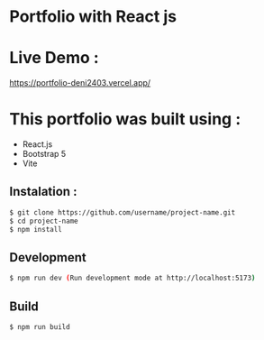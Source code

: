 # Portfolio with React js


# Live Demo :
https://portfolio-deni2403.vercel.app/

# This portfolio was built using :
- React.js
- Bootstrap 5
- Vite


## Instalation :
```bash
$ git clone https://github.com/username/project-name.git
$ cd project-name
$ npm install
```

## Development
```bash
$ npm run dev (Run development mode at http://localhost:5173)
```

## Build
```bash
$ npm run build
```
